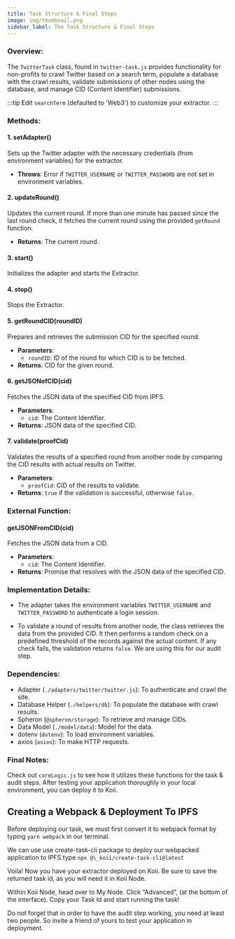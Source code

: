 ```yaml
---
title: Task Structure & Final Steps
image: img/thumbnail.png
sidebar_label: The Task Structure & Final Steps
---
```


### **Overview:**

The `TwitterTask` class, found in `twitter-task.js` provides functionality for non-profits to crawl Twitter based on a search term, populate a database with the crawl results, validate submissions of other nodes using the database, and manage CID (Content Identifier) submissions.

:::tip
Edit `searchTerm` (defaulted to 'Web3') to customize your extractor.
:::

### **Methods:**

#### 1. **setAdapter()**

Sets up the Twitter adapter with the necessary credentials (from environment variables) for the extractor.

- **Throws**: Error if `TWITTER_USERNAME` or `TWITTER_PASSWORD` are not set in environment variables.

#### 2. **updateRound()**

Updates the current round. If more than one minute has passed since the last round check, it fetches the current round using the provided `getRound` function.

- **Returns**: The current round.

#### 3. **start()**

Initializes the adapter and starts the Extractor.

#### 4. **stop()**

Stops the Extractor.

#### 5. **getRoundCID(roundID)**

Prepares and retrieves the submission CID for the specified round.

- **Parameters**:
  - `roundID`: ID of the round for which CID is to be fetched.
- **Returns**: CID for the given round.

#### 6. **getJSONofCID(cid)**

Fetches the JSON data of the specified CID from IPFS.

- **Parameters**:
  - `cid`: The Content Identifier.
- **Returns**: JSON data of the specified CID.

#### 7. **validate(proofCid)**

Validates the results of a specified round from another node by comparing the CID results with actual results on Twitter.

- **Parameters**:
  - `proofCid`: CID of the results to validate.
- **Returns**: `true` if the validation is successful, otherwise `false`.

### **External Function:**

#### **getJSONFromCID(cid)**

Fetches the JSON data from a CID.

- **Parameters**:
  - `cid`: The Content Identifier.
- **Returns**: Promise that resolves with the JSON data of the specified CID.

### **Implementation Details:**

- The adapter takes the environment variables `TWITTER_USERNAME` and `TWITTER_PASSWORD` to authenticate a login session.

- To validate a round of results from another node, the class retrieves the data from the provided CID. It then performs a random check on a predefined threshold of the records against the actual content. If any check fails, the validation returns `false`. We are using this for our audit step.

### **Dependencies:**

- Adapter (`./adapters/twitter/twitter.js`): To authenticate and crawl the site.
- Database Helper (`./helpers/db`): To populate the database with crawl results.
- Spheron (`@spheron/storage`): To retrieve and manage CIDs.
- Data Model (`./model/data`): Model for the data.
- dotenv (`dotenv`): To load environment variables.
- axios (`axios`): To make HTTP requests.

### **Final Notes:**

Check out `coreLogic.js` to see how it utilizes these functions for the task & audit steps. After testing your application thoroughly in your local environment, you can deploy it to Koii.

## Creating a Webpack & Deployment To IPFS

Before deploying our task, we must first convert it to
webpack format by typing `yarn webpack` in our terminal.

We can use use create-task-cli package to deploy our webpacked application to IPFS.type `npx @\_koii/create-task-cli@latest`

Voila! Now you have your extractor deployed on Koii. Be sure to save the returned task id, as you will need it in Koii Node.

Within Koii Node, head over to My Node. Click “Advanced”, (at the bottom of the interface). Copy your Task Id and start running the task!

Do not forget that in order to have the audit step working, you need at least two people. So invite a friend of yours to test your application in deployment.
